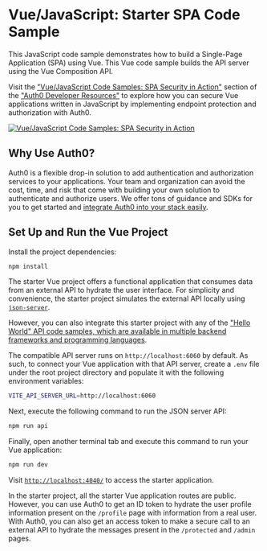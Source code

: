 # Vue/JavaScript: Starter SPA Code Sample

This JavaScript code sample demonstrates how to build a Single-Page Application (SPA) using Vue. This Vue code sample builds the API server using the Vue Composition API.

Visit the ["Vue/JavaScript Code Samples: SPA Security in Action"](https://developer.auth0.com/resources/code-samples/spa/vue) section of the ["Auth0 Developer Resources"](https://developer.auth0.com/resources) to explore how you can secure Vue applications written in JavaScript by implementing endpoint protection and authorization with Auth0.

[![Vue/JavaScript Code Samples: SPA Security in Action](https://cdn.auth0.com/blog/hub/code-samples/spa/vue-javascript.png)](https://developer.auth0.com/resources/code-samples/spa/vue)

## Why Use Auth0?

Auth0 is a flexible drop-in solution to add authentication and authorization services to your applications. Your team and organization can avoid the cost, time, and risk that come with building your own solution to authenticate and authorize users. We offer tons of guidance and SDKs for you to get started and [integrate Auth0 into your stack easily](https://developer.auth0.com/resources/code-samples/full-stack).

## Set Up and Run the Vue Project

Install the project dependencies:

```bash
npm install
```

The starter Vue project offers a functional application that consumes data from an external API to hydrate the user interface. For simplicity and convenience, the starter project simulates the external API locally using [`json-server`](https://github.com/typicode/json-server).

However, you can also integrate this starter project with any of the ["Hello World" API code samples, which are available in multiple backend frameworks and programming languages](https://github.com/orgs/auth0-developer-hub/repositories?language=&q=api+hello-world&sort=&type=public).

The compatible API server runs on `http://localhost:6060` by default. As such, to connect your Vue application with that API server, create a `.env` file under the root project directory and populate it with the following environment variables:

```bash
VITE_API_SERVER_URL=http://localhost:6060
```

Next, execute the following command to run the JSON server API:

```bash
npm run api
```

Finally, open another terminal tab and execute this command to run your Vue application:

```bash
npm run dev
```

Visit [`http://localhost:4040/`](http://localhost:4040/) to access the starter application.

In the starter project, all the starter Vue application routes are public. However, you can use Auth0 to get an ID token to hydrate the user profile information present on the `/profile` page with information from a real user. With Auth0, you can also get an access token to make a secure call to an external API to hydrate the messages present in the `/protected` and `/admin` pages.
